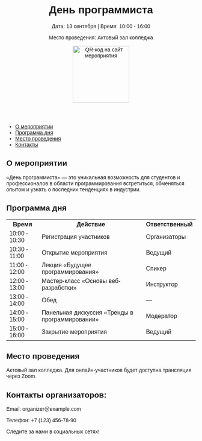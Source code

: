 <html lang="ru">
<head>
    <meta charset="UTF-8">
    <meta name="viewport" content="width=device-width, initial-scale=1.0">
    <title>День программиста</title>
    <link rel="stylesheet" href="styles.css"> <!-- Подключение CSS для стилей -->
</head>
<body>
    <header>
        <h1>День программиста</h1>
        <p>Дата: 13 сентября | Время: 10:00 - 16:00</p>
        <p>Место проведения: Актовый зал колледжа</p>
        <img src="qr-code.png" alt="QR-код на сайт мероприятия" id="qr-code"> <!-- QR-код -->
    </header>
    <nav>
        <ul>
            <li><a href="#about">О мероприятии</a></li>
            <li><a href="#program">Программа дня</a></li>
            <li><a href="#location">Место проведения</a></li>
            <li><a href="#contact">Контакты</a></li>
        </ul>
    </nav>
    <main>
        <section id="about">
            <h2>О мероприятии</h2>
            <p>«День программиста» — это уникальная возможность для студентов и профессионалов в области программирования встретиться, обменяться опытом и узнать о последних тенденциях в индустрии.</p>
        </section>
        <section id="program">
            <h2>Программа дня</h2>
            <table>
                <tr>
                    <th>Время</th>
                    <th>Действие</th>
                    <th>Ответственный</th>
                </tr>
                <tr>
                    <td>10:00 - 10:30</td>
                    <td>Регистрация участников</td>
                    <td>Организаторы</td>
                </tr>
                <tr>
                    <td>10:30 - 11:00</td>
                    <td>Открытие мероприятия</td>
                    <td>Ведущий</td>
                </tr>
                <tr>
                    <td>11:00 - 12:00</td>
                    <td>Лекция «Будущее программирования»</td>
                    <td>Спикер</td>
                </tr>
                <tr>
                    <td>12:00 - 13:00</td>
                    <td>Мастер-класс «Основы веб-разработки»</td>
                    <td>Инструктор</td>
                </tr>
                <tr>
                    <td>13:00 - 14:00</td>
                    <td>Обед</td>
                    <td>—</td>
                </tr>
                <tr>
                    <td>14:00 - 15:00</td>
                    <td>Панельная дискуссия «Тренды в программировании»</td>
                    <td>Модератор</td>
                </tr>
                <tr>
                    <td>15:00 - 16:00</td>
                    <td>Закрытие мероприятия</td>
                    <td>Ведущий</td>
                </tr>
            </table>
        </section>
        <section id="location">
            <h2>Место проведения</h2>
            <p>Aктовый зал колледжа. Для онлайн-участников будет доступна трансляция через Zoom.</p>
        </section>
    </main>
    <footer id="contact">
        <h2>Контакты организаторов:</h2>
        <p>Email: organizer@example.com</p>
        <p>Телефон: +7 (123) 456-78-90</p>
        <p>Следите за нами в социальных сетях!</p>
        <!-- Добавьте ссылки на социальные сети -->
    </footer>
    <script>
        // Здесь можно добавить JavaScript для интерактивности
        // Например, обработка событий или анимации
        // ...
    </script>
</body>
<style>
body {
    font-family: Arial, sans-serif;
}

header {
    background-color: #4CAF50;
    color: white;
    padding: 20px;
    text-align: center;
}
nav {
    margin: 20px 0;
}

nav ul {
    list-style-type: none;
}

nav ul li {
    display: inline;
    margin-right: 15px;
}

main {
    padding: 20px;
}

table {
    width: 100%;
    border-collapse: collapse;
}

table, th, td {
    border: 1px solid black;
}

th, td {
    padding: 10px;
}

footer {
    background-color: #f1f1f1;
    padding: 10px;
}
#qr-code {
   width: 150px; /* Размер QR-кода */
   height:auto; /* Автоматическая высота */
}
/* Добавьте дополнительные стили по необходимости */
</style>
